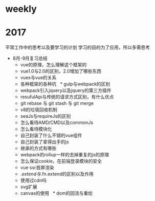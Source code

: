 # weekly
# 2017
平常工作中的思考以及要学习的计划
学习的目的为了应用，所以多需思考

* 8月-9月复习总结  
   * vue的原理，怎么理解这个框架的
   * vue1.0与2.0的区别，2.0增加了哪些东西
   * vuex与vue的关系
   * 各种框架的各种坑
   * gulp与webpack的区别
   * webpack引入jquery以及jquery的第三方插件
   * resufulApi与传统的请求方式区别，有什么优点
   * git rebase 与 git stash 与 git merge
   * v8的垃圾回收机制
   * seaJs与requireJs的区别
   * 怎么看待AMD/CMD以及commonJs
   * 怎么看待模块化
   * 自己封装了什么不错的vue组件
   * 自己封装了拿得出手的js
   * 继承的方式有哪些
   * webpack的rollup一样的去掉重复的js的原理
   * 怎么保证cookie，在前端登录模块的安全
   * vue ssr首屏渲染
   * $.extend与$.fn.extend的区别以及作用
   * 使用过cdn吗
   * svg扩展
   * canvas的使用
   * dom的回流与重绘
